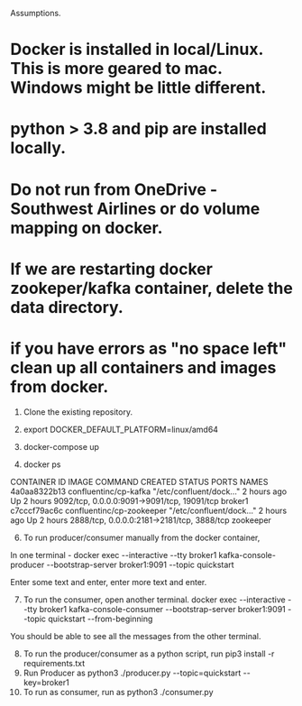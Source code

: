 Assumptions.
# Docker is installed in local/Linux. This is more geared to mac. Windows might be little different. 
# python > 3.8 and pip are installed locally.
# Do not run from OneDrive - Southwest Airlines or do volume mapping on docker.
# If we are restarting docker zookeper/kafka container, delete the data directory. 
# if you have errors as "no space left" clean up all containers and images from docker. 

1. Clone the existing repository.

2. export DOCKER_DEFAULT_PLATFORM=linux/amd64
3. docker-compose up 
4. docker ps 

CONTAINER ID   IMAGE                       COMMAND                  CREATED       STATUS       PORTS                                         NAMES
4a0aa8322b13   confluentinc/cp-kafka       "/etc/confluent/dock…"   2 hours ago   Up 2 hours   9092/tcp, 0.0.0.0:9091->9091/tcp, 19091/tcp   broker1
c7cccf79ac6c   confluentinc/cp-zookeeper   "/etc/confluent/dock…"   2 hours ago   Up 2 hours   2888/tcp, 0.0.0.0:2181->2181/tcp, 3888/tcp    zookeeper

6. To run producer/consumer manually from the docker container, 

In one terminal - docker exec --interactive --tty broker1 kafka-console-producer --bootstrap-server broker1:9091  --topic quickstart

Enter some text and enter, enter more text and enter. 

7. To run the consumer, open another terminal. 
docker exec --interactive --tty broker1 kafka-console-consumer --bootstrap-server broker1:9091  --topic quickstart  --from-beginning

You should be able to see all the messages from the other terminal. 

8. To run the producer/consumer as a python script, run pip3 install -r requirements.txt
9. Run Producer as python3 ./producer.py --topic=quickstart --key=broker1
10. To run as consumer, run as python3 ./consumer.py 
